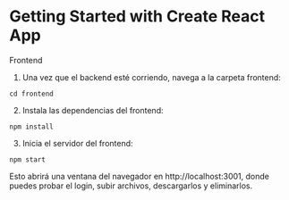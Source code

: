# Getting Started with Create React App

Frontend

1. Una vez que el backend esté corriendo, navega a la carpeta frontend:
```plaintext
cd frontend
```

2. Instala las dependencias del frontend:
```plaintext
npm install
```

3. Inicia el servidor del frontend:
```plaintext
npm start
```
Esto abrirá una ventana del navegador en http://localhost:3001, donde puedes probar el login, subir archivos, descargarlos y eliminarlos.
